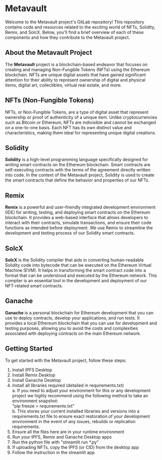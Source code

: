 # Metavault

Welcome to the Metavault project's GitLab repository! This repository contains code and resources related to the exciting world of NFTs, Solidity, Remix, and SolcX. Below, you'll find a brief overview of each of these components and how they contribute to the Metavault project.

## About the Metavault Project

The **Metavault** project is a blockchain-based endeavor that focuses on creating and managing Non-Fungible Tokens (NFTs) using the Ethereum blockchain. NFTs are unique digital assets that have gained significant attention for their ability to represent ownership of digital and physical items, digital art, collectibles, virtual real estate, and more.

## NFTs (Non-Fungible Tokens)

NFTs, or Non-Fungible Tokens, are a type of digital asset that represent ownership or proof of authenticity of a unique item. Unlike cryptocurrencies such as Bitcoin or Ethereum, NFTs are indivisible and cannot be exchanged on a one-to-one basis. Each NFT has its own distinct value and characteristics, making them ideal for representing unique digital creations.

## Solidity

**Solidity** is a high-level programming language specifically designed for writing smart contracts on the Ethereum blockchain. Smart contracts are self-executing contracts with the terms of the agreement directly written into code. In the context of the Metavault project, Solidity is used to create the smart contracts that define the behavior and properties of our NFTs.

## Remix

**Remix** is a powerful and user-friendly integrated development environment (IDE) for writing, testing, and deploying smart contracts on the Ethereum blockchain. It provides a web-based interface that allows developers to interact with their contracts, simulate transactions, and ensure their code functions as intended before deployment. We use Remix to streamline the development and testing process of our Solidity smart contracts. 

## SolcX

**SolcX** is the Solidity compiler that aids in converting human-readable Solidity code into bytecode that can be executed on the Ethereum Virtual Machine (EVM). It helps in transforming the smart contract code into a format that can be understood and executed by the Ethereum network. This compiler is an essential tool in the development and deployment of our NFT-related smart contracts.

## Ganache

**Ganache** is a personal blockchain for Ethereum development that you can use to deploy contracts, develop your applications, and run tests. It provides a local Ethereum blockchain that you can use for development and testing purposes, allowing you to avoid the costs and complexities associated with deploying contracts on the main Ethereum network.

## Getting Started

To get started with the Metavault project, follow these steps:
 1. Install IPFS Desktop
 2. Install Remix Desktop
 3. Install Ganache Desktop
 4. Install all libraries required (detailed in requirements.txt) <br />
        a. If you need to adjust your environment for this or any development project we highly recommend using the following method to take an environment snapshot: <br />
                         "pip freeze > requirements.txt" <br />
        b. This stores your current installed libraries and versions into a requirements.txt file to ensure exact restoration of your development environment in the event of any issues,
           rebuilds or replication requirements. <br />
 6. Ensure all the files here are in your runtime environment
 7. Run your IPFS, Remix and Ganache Desktop apps
 8. Run the python file with "streamlit run *.py"
 9. If uploading NFTs, copy the IPFS (or CID) from the desktop app
 10. Follow the instruction in the streamlit app
